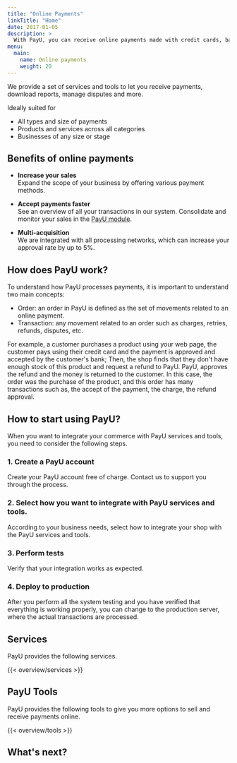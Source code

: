 ```yaml
---
title: "Online Payments"
linkTitle: "Home"
date: 2017-01-05
description: >
  With PayU, you can receive online payments made with credit cards, bank transfers, cash and more.
menu:
  main:
    name: Online payments
    weight: 20     
---
```


We provide a set of services and tools to let you receive payments, download reports, manage disputes and more.

Ideally suited for

* All types and size of payments
* Products and services across all categories
* Businesses of any size or stage

## Benefits of online payments
* **Increase your sales**</br>
Expand the scope of your business by offering various payment methods.

* **Accept payments faster**</br>
See an overview of all your transactions in our system. Consolidate and monitor your sales in the [PayU module](/payu-module-documentation.html).

* **Multi-acquisition**</br>
We are integrated with all processing networks, which can increase your approval rate by up to 5%.

## How does PayU work?
To understand how PayU processes payments, it is important to understand two main concepts:

* Order: an order in PayU is defined as the set of movements related to an online payment.
* Transaction: any movement related to an order such as charges, retries, refunds, disputes, etc.

For example, a customer purchases a product using your web page, the customer pays using their credit card and the payment is approved and accepted by the customer's bank; Then, the shop finds that they don't have enough stock of this product and request a refund to PayU. PayU, approves the refund and the money is returned to the customer.
In this case, the order was the purchase of the product, and this order has many transactions such as, the accept of the payment, the charge, the refund approval. 

## How to start using PayU?
When you want to integrate your commerce with PayU services and tools, you need to consider the following steps.

### 1. Create a PayU account
Create your PayU account free of charge. Contact us to support you through the process.

### 2. Select how you want to integrate with PayU services and tools.
According to your business needs, select how to integrate your shop with the PayU services and tools.

### 3. Perform tests
Verify that your integration works as expected.

### 4. Deploy to production
After you perform all the system testing and you have verified that everything is working properly, you can change to the production server, where the actual transactions are processed.

## Services
PayU provides the following services.

{{< overview/services >}}

## PayU Tools
PayU provides the following tools to give you more options to sell and receive payments online.

 {{< overview/tools >}}

<!--
## Select your Integration
Implement PayU with the aggregator model or gateway, using PayU’s financial agreements or your own. Select the integration that fits bets with your needs:

{{< overview/navblocks >}}
-->
## What's next?
